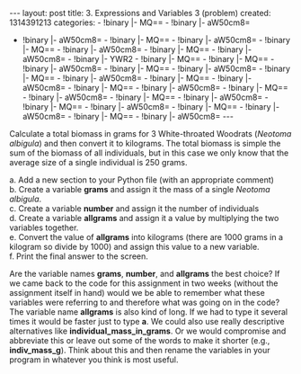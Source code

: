 --- layout: post title: 3. Expressions and Variables 3 (problem)
created: 1314391213 categories: - !binary |- MQ== - !binary |- aW50cm8=
- !binary |- aW50cm8= - !binary |- MQ== - !binary |- aW50cm8= - !binary
|- MQ== - !binary |- aW50cm8= - !binary |- MQ== - !binary |- aW50cm8= -
!binary |- YWR2 - !binary |- MQ== - !binary |- MQ== - !binary |-
aW50cm8= - !binary |- MQ== - !binary |- aW50cm8= - !binary |- MQ== -
!binary |- aW50cm8= - !binary |- MQ== - !binary |- aW50cm8= - !binary |-
MQ== - !binary |- aW50cm8= - !binary |- MQ== - !binary |- aW50cm8= -
!binary |- MQ== - !binary |- aW50cm8= - !binary |- MQ== - !binary |-
aW50cm8= - !binary |- MQ== - !binary |- aW50cm8= - !binary |- MQ== -
!binary |- aW50cm8= ---

Calculate a total biomass in grams for 3 White-throated Woodrats
(*Neotoma albigula*) and then convert it to kilograms. The total biomass
is simple the sum of the biomass of all individuals, but in this case we
only know that the average size of a single individual is 250 grams.

​a. Add a new section to your Python file (with an appropriate comment)\
b. Create a variable **grams** and assign it the mass of a single
*Neotoma albigula*.\
c. Create a variable **number** and assign it the number of individuals\
d. Create a variable **allgrams** and assign it a value by multiplying
the two variables together.\
e. Convert the value of **allgrams** into kilograms (there are 1000
grams in a kilogram so divide by 1000) and assign this value to a new
variable.\
f. Print the final answer to the screen.

Are the variable names **grams**, **number**, and **allgrams** the best
choice? If we came back to the code for this assignment in two weeks
(without the assignment itself in hand) would we be able to remember
what these variables were referring to and therefore what was going on
in the code? The variable name **allgrams** is also kind of long. If we
had to type it several times it would be faster just to type **a**. We
could also use really descriptive alternatives like
**individual\_mass\_in\_grams**. Or we would compromise and abbreviate
this or leave out some of the words to make it shorter (e.g.,
**indiv\_mass\_g**). Think about this and then rename the variables in
your program in whatever you think is most useful.

